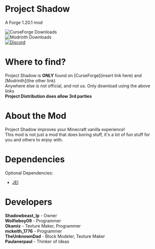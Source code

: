 # Project Shadow
A Forge 1.20.1 mod

![CurseForge Downloads](https://img.shields.io/curseforge/dt/:projectId) \
![Modrinth Downloads](https://img.shields.io/modrinth/dt/:projectId) \
<a href="https://discord.gg/nkTkMsBDmg"><img src="https://img.shields.io/discord/1188804461762723891?color=5865f2&label=Discord&style=flat" alt="Discord"></a>

# Where to find?
Project Shadow is **ONLY** found on
[CurseForge](insert link here) and [Modrinth](the other link) \
Anywhere else is not official, and not us. Only download using the above links \
**Project Distribution does allow 3rd parties**

# About the Mod
Project Shadow improves your Minecraft vanilla experience! \
This mod is not just a mod that does boring stuff, it's a lot of fun stuff for you and others to enjoy with. 

# Dependencies
Optional Dependencies: 
- [JEI](https://www.curseforge.com/minecraft/mc-mods/jei/files/all?page=1&pageSize=20&version=1.20.1&gameVersionTypeId=1)

# Developers
**Shadowbeast_lp** - Owner \
**Wolfieboy09** - Programmer \
**Okamiz** - Texture Maker, Programmer \
**mckeith_1776** - Programmer \
**TheUnknownDad** - Block Modeler, Texture Maker \
**Paulanerpaul** - Thinker of Ideas